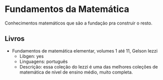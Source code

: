 # Fundamentos da Matemática
Conhecimentos matemáticos que são a fundação pra construir o resto.

## Livros
  * Fundamentos de matemática elementar, volumes 1 até 11, Gelson Iezzi
    * Libgen: yes
    * Linguagens: português
    * Descrição: essa coleção do Iezzi é uma das melhores coleções de matemática de nível de ensino médio, muito completa.
